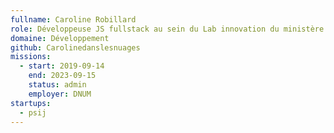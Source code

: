 ```yaml
---
fullname: Caroline Robillard
role: Développeuse JS fullstack au sein du Lab innovation du ministère de l’Intérieur (Lab-MI)
domaine: Développement
github: Carolinedanslesnuages
missions:
  - start: 2019-09-14
    end: 2023-09-15
    status: admin
    employer: DNUM
startups:
  - psij
---
```


